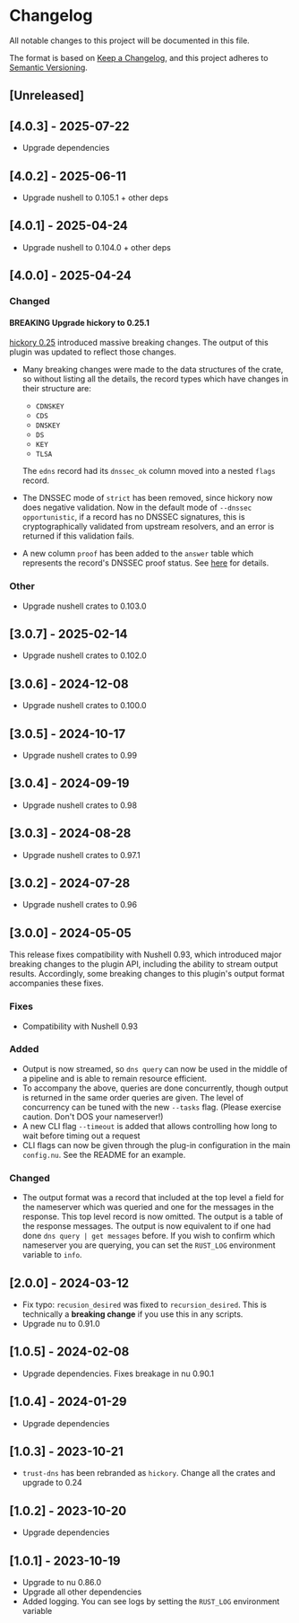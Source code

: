 # Changelog

All notable changes to this project will be documented in this file.

The format is based on [Keep a Changelog](https://keepachangelog.com/en/1.0.0/),
and this project adheres to [Semantic Versioning](https://semver.org/spec/v2.0.0.html).

## [Unreleased]

## [4.0.3] - 2025-07-22

* Upgrade dependencies

## [4.0.2] - 2025-06-11

* Upgrade nushell to 0.105.1 + other deps

## [4.0.1] - 2025-04-24

* Upgrade nushell to 0.104.0 + other deps

## [4.0.0] - 2025-04-24

### Changed

#### **BREAKING** Upgrade hickory to 0.25.1
[hickory 0.25](https://github.com/hickory-dns/hickory-dns/releases/tag/v0.25.0)
introduced massive breaking changes. The output of this plugin was updated to
reflect those changes.

* Many breaking changes were made to the data structures of the crate, so
  without listing all the details, the record types which have changes
  in their structure are:

  * `CDNSKEY`
  * `CDS`
  * `DNSKEY`
  * `DS`
  * `KEY`
  * `TLSA`

  The `edns` record had its `dnssec_ok` column moved into a nested `flags`
  record.
* The DNSSEC mode of `strict` has been removed, since hickory now does negative
  validation. Now in the default mode of `--dnssec opportunistic`, if a record
  has no DNSSEC signatures, this is cryptographically validated from upstream
  resolvers, and an error is returned if this validation fails.
* A new column `proof` has been added to the `answer` table which represents the
  record's DNSSEC proof status. See
  [here](https://docs.rs/hickory-proto/0.25.1/hickory_proto/dnssec/proof/enum.Proof.html)
  for details.

### Other
* Upgrade nushell crates to 0.103.0

## [3.0.7] - 2025-02-14

* Upgrade nushell crates to 0.102.0

## [3.0.6] - 2024-12-08

* Upgrade nushell crates to 0.100.0

## [3.0.5] - 2024-10-17

* Upgrade nushell crates to 0.99

## [3.0.4] - 2024-09-19

* Upgrade nushell crates to 0.98

## [3.0.3] - 2024-08-28

* Upgrade nushell crates to 0.97.1

## [3.0.2] - 2024-07-28

* Upgrade nushell crates to 0.96

## [3.0.0] - 2024-05-05

This release fixes compatibility with Nushell 0.93, which introduced major
breaking changes to the plugin API, including the ability to stream output
results. Accordingly, some breaking changes to this plugin's output format
accompanies these fixes.


### Fixes

* Compatibility with Nushell 0.93

### Added

* Output is now streamed, so `dns query` can now be used in the middle of a
  pipeline and is able to remain resource efficient.
* To accompany the above, queries are done concurrently, though output is
  returned in the same order queries are given. The level of concurrency can be
  tuned with the new `--tasks` flag. (Please exercise caution. Don't DOS your
  nameserver!)
* A new CLI flag `--timeout` is added that allows controlling how long to wait
  before timing out a request
* CLI flags can now be given through the plug-in configuration in the main
  `config.nu`. See the README for an example.

### Changed

* The output format was a record that included at the top level a field for
  the nameserver which was queried and one for the messages in the response.
  This top level record is now omitted. The output is a table of the response
  messages. The output is now equivalent to if one had done `dns query | get
  messages` before. If you wish to confirm which nameserver you are querying,
  you can set the `RUST_LOG` environment variable to `info`.

## [2.0.0] - 2024-03-12

* Fix typo: `recusion_desired` was fixed to `recursion_desired`. This is
  technically a **breaking change** if you use this in any scripts.
* Upgrade nu to 0.91.0

## [1.0.5] - 2024-02-08

* Upgrade dependencies. Fixes breakage in nu 0.90.1

## [1.0.4] - 2024-01-29

* Upgrade dependencies

## [1.0.3] - 2023-10-21

* `trust-dns` has been rebranded as `hickory`. Change all the crates and upgrade
  to 0.24

## [1.0.2] - 2023-10-20

* Upgrade dependencies

## [1.0.1] - 2023-10-19

* Upgrade to nu 0.86.0
* Upgrade all other dependencies
* Added logging. You can see logs by setting the `RUST_LOG` environment variable
